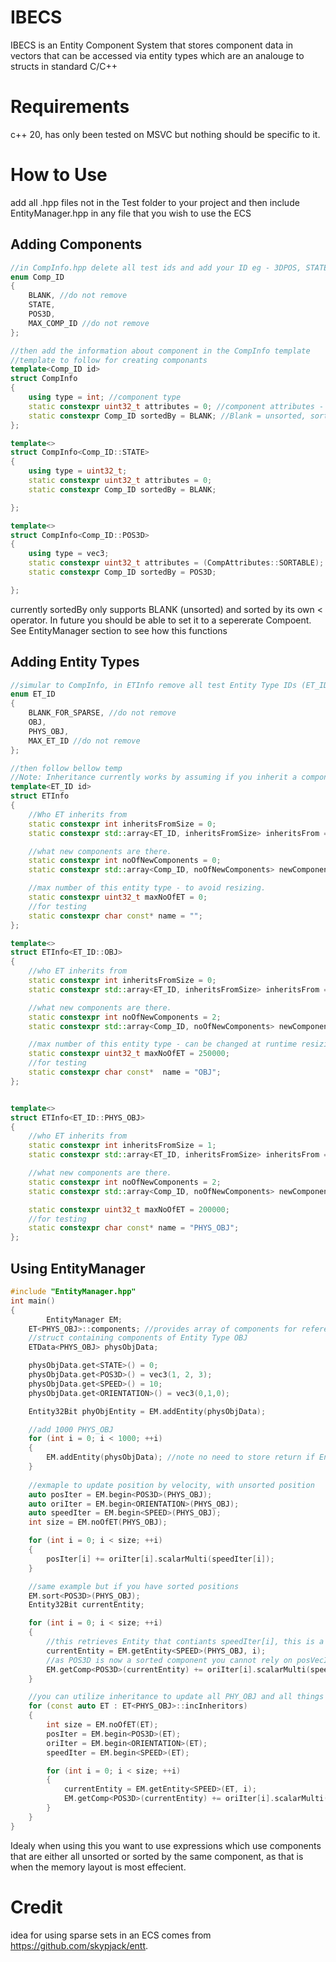# IBECS
IBECS is an Entity Component System that stores component data in vectors that can be accessed via entity types which are an analouge to structs in standard C/C++
# Requirements
c++ 20, has only been tested on MSVC but nothing should be specific to it.
# How to Use
add all .hpp files not in the Test folder to your project and then include EntityManager.hpp in any file that you wish to use the ECS
## Adding Components
```c++
//in CompInfo.hpp delete all test ids and add your ID eg - 3DPOS, STATE
enum Comp_ID
{
	BLANK, //do not remove
	STATE,
	POS3D,
	MAX_COMP_ID //do not remove
};

//then add the information about component in the CompInfo template
//template to follow for creating componants
template<Comp_ID id>
struct CompInfo
{
	using type = int; //component type
	static constexpr uint32_t attributes = 0; //component attributes - used for deciding on what SS options to use
	static constexpr Comp_ID sortedBy = BLANK; //Blank = unsorted, sorted by anything other than itself or unsorted is not implemented yet
};

template<>
struct CompInfo<Comp_ID::STATE>
{
	using type = uint32_t;
	static constexpr uint32_t attributes = 0;
	static constexpr Comp_ID sortedBy = BLANK;

};

template<>
struct CompInfo<Comp_ID::POS3D>
{
	using type = vec3;
	static constexpr uint32_t attributes = (CompAttributes::SORTABLE);
	static constexpr Comp_ID sortedBy = POS3D;

};
```
currently sortedBy only supports BLANK (unsorted) and sorted by its own < operator. In future you should be able to set it to a sepererate Compoent.
See EntityManager section to see how this functions
## Adding Entity Types
```c++
//simular to CompInfo, in ETInfo remove all test Entity Type IDs (ET_ID) and add your own e.g OBJ, PHYS_OBJ
enum ET_ID
{
	BLANK_FOR_SPARSE, //do not remove
	OBJ,
	PHYS_OBJ,
	MAX_ET_ID //do not remove
};

//then follow bellow temp
//Note: Inheritance currently works by assuming if you inherit a component from 2 parents that you only want one of that Component.
template<ET_ID id>
struct ETInfo
{
	//Who ET inherits from
	static constexpr int inheritsFromSize = 0;
	static constexpr std::array<ET_ID, inheritsFromSize> inheritsFrom = {};

	//what new components are there. 
	static constexpr int noOfNewComponents = 0;
	static constexpr std::array<Comp_ID, noOfNewComponents> newComponents = {};

	//max number of this entity type - to avoid resizing.
	static constexpr uint32_t maxNoOfET = 0;
	//for testing
	static constexpr char const* name = "";
};

template<>
struct ETInfo<ET_ID::OBJ>
{
	//who ET inherits from
	static constexpr int inheritsFromSize = 0;
	static constexpr std::array<ET_ID, inheritsFromSize> inheritsFrom = {};

	//what new components are there. 
	static constexpr int noOfNewComponents = 2;
	static constexpr std::array<Comp_ID, noOfNewComponents> newComponents = { Comp_ID::STATE, Comp_ID::POS3D };

	//max number of this entity type - can be changed at runtime resizing sparse set.
	static constexpr uint32_t maxNoOfET = 250000;
	//for testing
	static constexpr char const*  name = "OBJ";
};


template<>
struct ETInfo<ET_ID::PHYS_OBJ>
{
	//who ET inherits from
	static constexpr int inheritsFromSize = 1;
	static constexpr std::array<ET_ID, inheritsFromSize> inheritsFrom = { ET_ID::OBJ };

	//what new components are there. 
	static constexpr int noOfNewComponents = 2;
	static constexpr std::array<Comp_ID, noOfNewComponents> newComponents = { Comp_ID::SPEED, Comp_ID::ORIENTATION };

	static constexpr uint32_t maxNoOfET = 200000;
	//for testing
	static constexpr char const* name = "PHYS_OBJ";
};

```
## Using EntityManager
```c++
#include "EntityManager.hpp"
int main()
{
		EntityManager EM;
	ET<PHYS_OBJ>::components; //provides array of components for reference
	//struct containing components of Entity Type OBJ
	ETData<PHYS_OBJ> physObjData;

	physObjData.get<STATE>() = 0;
	physObjData.get<POS3D>() = vec3(1, 2, 3);
	physObjData.get<SPEED>() = 10;
	physObjData.get<ORIENTATION>() = vec3(0,1,0);

	Entity32Bit phyObjEntity = EM.addEntity(physObjData);

	//add 1000 PHYS_OBJ
	for (int i = 0; i < 1000; ++i)
	{		
		EM.addEntity(physObjData); //note no need to store return if Entity is anonymous 
	}
	
	//exmaple to update position by velocity, with unsorted position
	auto posIter = EM.begin<POS3D>(PHYS_OBJ);
	auto oriIter = EM.begin<ORIENTATION>(PHYS_OBJ);
	auto speedIter = EM.begin<SPEED>(PHYS_OBJ);
	int size = EM.noOfET(PHYS_OBJ);

	for (int i = 0; i < size; ++i)
	{
		posIter[i] += oriIter[i].scalarMulti(speedIter[i]);
	}

	//same example but if you have sorted positions
	EM.sort<POS3D>(PHYS_OBJ);
	Entity32Bit currentEntity;

	for (int i = 0; i < size; ++i)
	{
		//this retrieves Entity that contiants speedIter[i], this is a slower way to access data so systems should avoid if possible.
		currentEntity = EM.getEntity<SPEED>(PHYS_OBJ, i); 
		//as POS3D is now a sorted component you cannot rely on posVecIter[i] belonging to same entity as ori/speedVecIter[i]
		EM.getComp<POS3D>(currentEntity) += oriIter[i].scalarMulti(speedIter[i]);
	}

	//you can utilize inheritance to update all PHY_OBJ and all things that inherit from it 
	for (const auto ET : ET<PHYS_OBJ>::incInheritors)
	{
		int size = EM.noOfET(ET);
		posIter = EM.begin<POS3D>(ET);
		oriIter = EM.begin<ORIENTATION>(ET);
		speedIter = EM.begin<SPEED>(ET);

		for (int i = 0; i < size; ++i)
		{
			currentEntity = EM.getEntity<SPEED>(ET, i);
			EM.getComp<POS3D>(currentEntity) += oriIter[i].scalarMulti(speedIter[i]);
		}
	}
}
```
Idealy when using this you want to use expressions which use components that are either all unsorted or sorted by the same component, as that is when the memory layout is most effecient. 
# Credit
idea for using sparse sets in an ECS comes from https://github.com/skypjack/entt.
